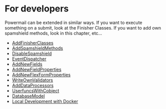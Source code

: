 # For developers

Powermail can be extended in similar ways. If you want to execute something on a submit, look at the Finisher Classes.
If you want to add own spamshield methods, look in this chapter, etc...

* [AddFinisherClasses](/ForDevelopers/AddFinisherClasses.md)
* [AddSpamshieldMethods](/ForDevelopers/AddSpamshieldMethods.md)
* [DisableSpamshield](/ForDevelopers/DisableSpamshield.md)
* [EventDispatcher](/ForDevelopers/EventDispatcher.md)
* [AddNewFields](/ForDevelopers/AddNewFields.md)
* [AddNewFieldProperties](/ForDevelopers/AddNewFieldProperties.md)
* [AddNewFlexFormProperties](/ForDevelopers/AddNewFlexFormProperties.md)
* [WriteOwnValidators](/ForDevelopers/WriteOwnValidators.md)
* [AddDataProcessors](/ForDevelopers/AddDataProcessors.md)
* [UserfuncsWithCobject](/ForDevelopers/UserfuncsWithCobject.md)
* [DatabaseModel](/ForDevelopers/DatabaseModel.md)
* [Local Development with Docker](/ForDevelopers/LocalDevelopment.md)
